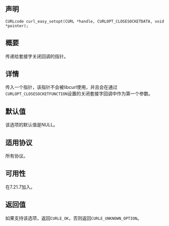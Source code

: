 ## 声明

```
CURLcode curl_easy_setopt(CURL *handle, CURLOPT_CLOSESOCKETDATA, void *pointer);
```

## 概要

传递给套接字关闭回调的指针。

## 详情

传入一个指针，该指针不会被libcurl使用，并且会在通过`CURLOPT_CLOSESOCKETFUNCTION`设置的关闭套接字回调中作为第一个参数。

## 默认值

该选项的默认值是NULL。

## 适用协议

所有协议。

## 可用性

在7.21.7加入。

## 返回值

如果支持该选项，返回`CURLE_OK`，否则返回`CURLE_UNKNOWN_OPTION`。